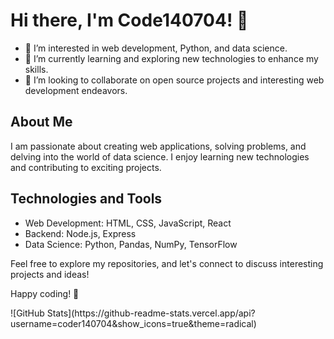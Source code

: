 # Hi there, I'm Code140704! 👋

- 👀 I’m interested in web development, Python, and data science.
- 🌱 I’m currently learning and exploring new technologies to enhance my skills.
- 💞️ I’m looking to collaborate on open source projects and interesting web development endeavors.

## About Me

I am passionate about creating web applications, solving problems, and delving into the world of data science. I enjoy learning new technologies and contributing to exciting projects.

## Technologies and Tools

- Web Development: HTML, CSS, JavaScript, React
- Backend: Node.js, Express
- Data Science: Python, Pandas, NumPy, TensorFlow

Feel free to explore my repositories, and let's connect to discuss interesting projects and ideas!

Happy coding! 🚀
<div>
![GitHub Stats](https://github-readme-stats.vercel.app/api?username=coder140704&show_icons=true&theme=radical)
</div>
